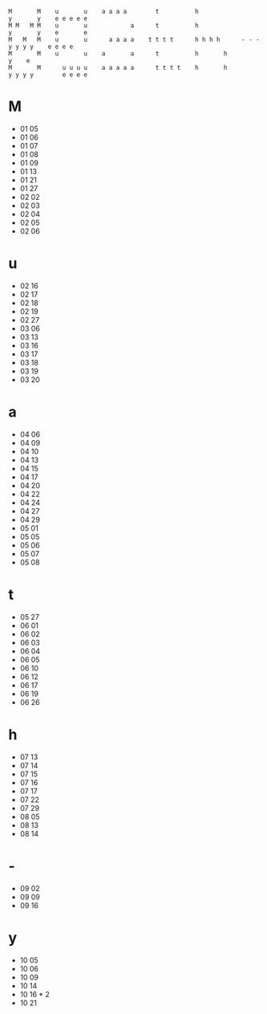 ```
M       M    u       u    a a a a        t          h                     y       y    e e e e e
M M   M M    u       u            a      t          h                     y       y    e       e
M   M   M    u       u      a a a a    t t t t      h h h h      - - -      y y y y    e e e e  
M       M    u       u    a       a      t          h       h                     y    e        
M       M      u u u u    a a a a a      t t t t    h       h             y y y y        e e e e
```
# M
- 01 05
- 01 06
- 01 07
- 01 08
- 01 09
- 01 13
- 01 21
- 01 27
- 02 02
- 02 03
- 02 04
- 02 05
- 02 06

# u
- 02 16
- 02 17
- 02 18
- 02 19
- 02 27
- 03 06
- 03 13
- 03 16
- 03 17
- 03 18
- 03 19
- 03 20

# a
- 04 06
- 04 09
- 04 10
- 04 13
- 04 15
- 04 17
- 04 20
- 04 22
- 04 24
- 04 27
- 04 29
- 05 01
- 05 05
- 05 06
- 05 07
- 05 08

# t
- 05 27
- 06 01
- 06 02
- 06 03
- 06 04
- 06 05
- 06 10
- 06 12
- 06 17
- 06 19
- 06 26

# h
- 07 13
- 07 14
- 07 15
- 07 16
- 07 17
- 07 22
- 07 29
- 08 05
- 08 13
- 08 14

# -
- 09 02
- 09 09
- 09 16

# y
- 10 05
- 10 06
- 10 09
- 10 14
- 10 16 * 2
- 10 21
